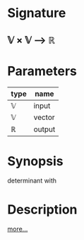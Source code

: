 # Signature
## 𝕍 × 𝕍 ⟶ ℝ

# Parameters

| type | name |
|------|------|
|𝕍|input|
|𝕍|vector|
|ℝ|output|

# Synopsis
determinant with

# Description

[more...](https://en.wikipedia.org/wiki/Determinant#2_%C3%97_2_matrices)